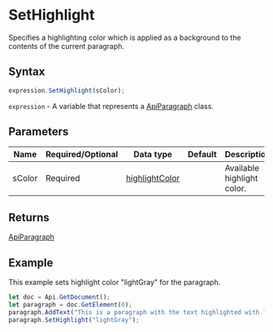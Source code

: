 # SetHighlight

Specifies a highlighting color which is applied as a background to the contents of the current paragraph.

## Syntax

```javascript
expression.SetHighlight(sColor);
```

`expression` - A variable that represents a [ApiParagraph](../ApiParagraph.md) class.

## Parameters

| **Name** | **Required/Optional** | **Data type** | **Default** | **Description** |
| ------------- | ------------- | ------------- | ------------- | ------------- |
| sColor | Required | [highlightColor](../../Enumeration/highlightColor.md) |  | Available highlight color. |

## Returns

[ApiParagraph](../../ApiParagraph/ApiParagraph.md)

## Example

This example sets highlight color "lightGray" for the paragraph.

```javascript
let doc = Api.GetDocument();
let paragraph = doc.GetElement(0);
paragraph.AddText("This is a paragraph with the text highlighted with light gray color.");
paragraph.SetHighlight("lightGray");
```
